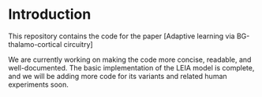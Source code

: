 # Introduction
This repository contains the code for the paper [Adaptive learning via BG-thalamo-cortical circuitry]

We are currently working on making the code more concise, readable, and well-documented. The basic implementation of the LEIA model is complete, and we will be adding more code for its variants and related human experiments soon.